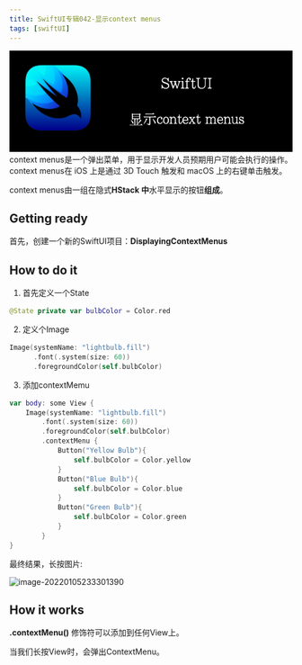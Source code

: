 ```yaml
---
title: SwiftUI专辑042-显示context menus
tags: [swiftUI]
---
```

![headerimg](./Header.png)
context menus是一个弹出菜单，用于显示开发人员预期用户可能会执行的操作。context menus在 iOS 上是通过 3D Touch 触发和 macOS 上的右键单击触发。

context menus由一组在隐式**HStack 中**水平显示的按钮**组成**。
<!--truncate-->
## Getting ready

首先，创建一个新的SwiftUI项目：**DisplayingContextMenus**

## How to do it

1. 首先定义一个State
```swift
@State private var bulbColor = Color.red
```

2. 定义个Image
```swift
Image(systemName: "lightbulb.fill")
      .font(.system(size: 60))
      .foregroundColor(self.bulbColor)
```

3. 添加contextMemu
```swift
var body: some View {
    Image(systemName: "lightbulb.fill")
        .font(.system(size: 60))
        .foregroundColor(self.bulbColor)
        .contextMenu {
            Button("Yellow Bulb"){
                self.bulbColor = Color.yellow
            }
            Button("Blue Bulb"){
                self.bulbColor = Color.blue
            }
            Button("Green Bulb"){
                self.bulbColor = Color.green
            }
        }
}
```

最终结果，长按图片:

![image-20220105233301390](https://tva1.sinaimg.cn/large/008i3skNgy1gy37vfiqnvj30d00qugm6.jpg)

## How it works

**.contextMenu()** 修饰符可以添加到任何View上。

当我们长按View时，会弹出ContextMenu。
